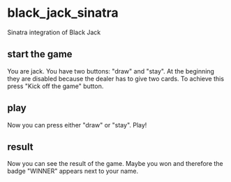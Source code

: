# black_jack_sinatra
Sinatra integration of Black Jack

## start the game

You are jack. You have two buttons: "draw" and "stay". At the beginning they are disabled because the dealer has to give two cards.
To achieve this press "Kick off the game" button.

## play

Now you can press either "draw" or "stay". Play!

## result

Now you can see the result of the game. Maybe you won and therefore the badge "WINNER" appears next to your name.


